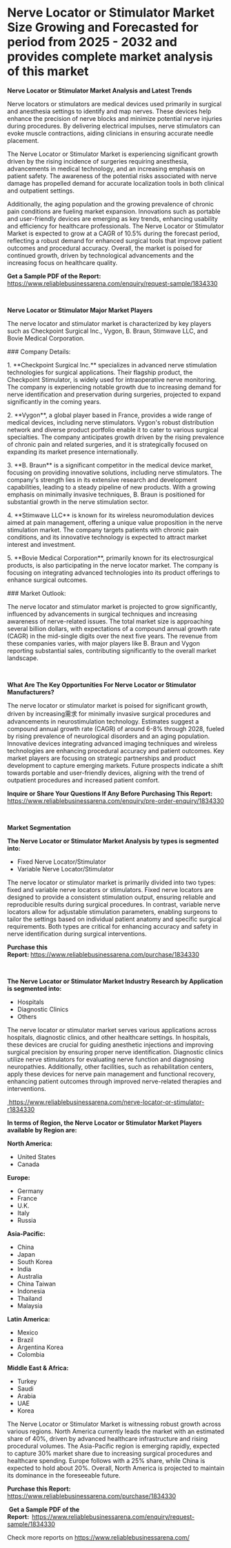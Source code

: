 <p><h1>Nerve Locator or Stimulator Market Size Growing and Forecasted for period from 2025 - 2032 and provides complete market analysis of this market</h1></p><p><strong>Nerve Locator or Stimulator Market Analysis and Latest Trends</strong></p>
<p><p>Nerve locators or stimulators are medical devices used primarily in surgical and anesthesia settings to identify and map nerves. These devices help enhance the precision of nerve blocks and minimize potential nerve injuries during procedures. By delivering electrical impulses, nerve stimulators can evoke muscle contractions, aiding clinicians in ensuring accurate needle placement.</p><p>The Nerve Locator or Stimulator Market is experiencing significant growth driven by the rising incidence of surgeries requiring anesthesia, advancements in medical technology, and an increasing emphasis on patient safety. The awareness of the potential risks associated with nerve damage has propelled demand for accurate localization tools in both clinical and outpatient settings.</p><p>Additionally, the aging population and the growing prevalence of chronic pain conditions are fueling market expansion. Innovations such as portable and user-friendly devices are emerging as key trends, enhancing usability and efficiency for healthcare professionals. The Nerve Locator or Stimulator Market is expected to grow at a CAGR of 10.5% during the forecast period, reflecting a robust demand for enhanced surgical tools that improve patient outcomes and procedural accuracy. Overall, the market is poised for continued growth, driven by technological advancements and the increasing focus on healthcare quality.</p></p>
<p><strong>Get a Sample PDF of the Report:&nbsp;</strong> <a href="https://www.reliablebusinessarena.com/enquiry/request-sample/1834330?utm_campaign=2004&utm_medium=2&utm_source=Github&utm_content=ia&utm_term=05032025&utm_id=nerve-locator-or-stimulator">https://www.reliablebusinessarena.com/enquiry/request-sample/1834330</a></p>
<p>&nbsp;</p>
<p><strong>Nerve Locator or Stimulator Major Market Players</strong></p>
<p><p>The nerve locator and stimulator market is characterized by key players such as Checkpoint Surgical Inc., Vygon, B. Braun, Stimwave LLC, and Bovie Medical Corporation. </p><p>### Company Details:</p><p>1. **Checkpoint Surgical Inc.** specializes in advanced nerve stimulation technologies for surgical applications. Their flagship product, the Checkpoint Stimulator, is widely used for intraoperative nerve monitoring. The company is experiencing notable growth due to increasing demand for nerve identification and preservation during surgeries, projected to expand significantly in the coming years.</p><p>2. **Vygon**, a global player based in France, provides a wide range of medical devices, including nerve stimulators. Vygon's robust distribution network and diverse product portfolio enable it to cater to various surgical specialties. The company anticipates growth driven by the rising prevalence of chronic pain and related surgeries, and it is strategically focused on expanding its market presence internationally.</p><p>3. **B. Braun** is a significant competitor in the medical device market, focusing on providing innovative solutions, including nerve stimulators. The company's strength lies in its extensive research and development capabilities, leading to a steady pipeline of new products. With a growing emphasis on minimally invasive techniques, B. Braun is positioned for substantial growth in the nerve stimulation sector.</p><p>4. **Stimwave LLC** is known for its wireless neuromodulation devices aimed at pain management, offering a unique value proposition in the nerve stimulation market. The company targets patients with chronic pain conditions, and its innovative technology is expected to attract market interest and investment.</p><p>5. **Bovie Medical Corporation**, primarily known for its electrosurgical products, is also participating in the nerve locator market. The company is focusing on integrating advanced technologies into its product offerings to enhance surgical outcomes.</p><p>### Market Outlook:</p><p>The nerve locator and stimulator market is projected to grow significantly, influenced by advancements in surgical techniques and increasing awareness of nerve-related issues. The total market size is approaching several billion dollars, with expectations of a compound annual growth rate (CAGR) in the mid-single digits over the next five years. The revenue from these companies varies, with major players like B. Braun and Vygon reporting substantial sales, contributing significantly to the overall market landscape.</p></p>
<p>&nbsp;</p>
<p><strong>What Are The Key Opportunities For Nerve Locator or Stimulator Manufacturers?</strong></p>
<p><p>The nerve locator or stimulator market is poised for significant growth, driven by increasing需求 for minimally invasive surgical procedures and advancements in neurostimulation technology. Estimates suggest a compound annual growth rate (CAGR) of around 6-8% through 2028, fueled by rising prevalence of neurological disorders and an aging population. Innovative devices integrating advanced imaging techniques and wireless technologies are enhancing procedural accuracy and patient outcomes. Key market players are focusing on strategic partnerships and product development to capture emerging markets. Future prospects indicate a shift towards portable and user-friendly devices, aligning with the trend of outpatient procedures and increased patient comfort.</p></p>
<p><strong>Inquire or Share Your Questions If Any Before Purchasing This Report:</strong> <a href="https://www.reliablebusinessarena.com/enquiry/pre-order-enquiry/1834330?utm_campaign=2004&utm_medium=2&utm_source=Github&utm_content=ia&utm_term=05032025&utm_id=nerve-locator-or-stimulator">https://www.reliablebusinessarena.com/enquiry/pre-order-enquiry/1834330</a></p>
<p>&nbsp;</p>
<p><strong>Market Segmentation</strong></p>
<p><strong>The Nerve Locator or Stimulator Market Analysis by types is segmented into:</strong></p>
<p><ul><li>Fixed Nerve Locator/Stimulator</li><li>Variable Nerve Locator/Stimulator</li></ul></p>
<p><p>The nerve locator or stimulator market is primarily divided into two types: fixed and variable nerve locators or stimulators. Fixed nerve locators are designed to provide a consistent stimulation output, ensuring reliable and reproducible results during surgical procedures. In contrast, variable nerve locators allow for adjustable stimulation parameters, enabling surgeons to tailor the settings based on individual patient anatomy and specific surgical requirements. Both types are critical for enhancing accuracy and safety in nerve identification during surgical interventions.</p></p>
<p><strong>Purchase this Report:&nbsp;</strong><a href="https://www.reliablebusinessarena.com/purchase/1834330?utm_campaign=2004&utm_medium=2&utm_source=Github&utm_content=ia&utm_term=05032025&utm_id=nerve-locator-or-stimulator">https://www.reliablebusinessarena.com/purchase/1834330</a></p>
<p>&nbsp;</p>
<p><strong>The Nerve Locator or Stimulator Market Industry Research by Application is segmented into:</strong></p>
<p><ul><li>Hospitals</li><li>Diagnostic Clinics</li><li>Others</li></ul></p>
<p><p>The nerve locator or stimulator market serves various applications across hospitals, diagnostic clinics, and other healthcare settings. In hospitals, these devices are crucial for guiding anesthetic injections and improving surgical precision by ensuring proper nerve identification. Diagnostic clinics utilize nerve stimulators for evaluating nerve function and diagnosing neuropathies. Additionally, other facilities, such as rehabilitation centers, apply these devices for nerve pain management and functional recovery, enhancing patient outcomes through improved nerve-related therapies and interventions.</p></p>
<p><a href="https://www.reliablebusinessarena.com/nerve-locator-or-stimulator-r1834330?utm_campaign=2004&utm_medium=2&utm_source=Github&utm_content=ia&utm_term=05032025&utm_id=nerve-locator-or-stimulator">&nbsp;https://www.reliablebusinessarena.com/nerve-locator-or-stimulator-r1834330</a></p>
<p><strong>In terms of Region, the Nerve Locator or Stimulator Market Players available by Region are:</strong></p>
<p>
    <p> <strong> North America: </strong>
        <ul>
            <li>United States</li>
            <li>Canada</li>
        </ul>
        </p> 
    <p> <strong> Europe: </strong>
        <ul>
            <li>Germany</li>
            <li>France</li>
            <li>U.K.</li>
            <li>Italy</li>
            <li>Russia</li>
        </ul>
        </p> 
    <p> <strong> Asia-Pacific: </strong>
        <ul>
            <li>China</li>
            <li>Japan</li>
            <li>South Korea</li>
            <li>India</li>
            <li>Australia</li>
            <li>China Taiwan</li>
            <li>Indonesia</li>
            <li>Thailand</li>
            <li>Malaysia</li>
        </ul>
        </p> 
    <p> <strong> Latin America: </strong>
        <ul>
            <li>Mexico</li>
            <li>Brazil</li>
            <li>Argentina Korea</li>
            <li>Colombia</li>
        </ul>
        </p> 
    <p> <strong> Middle East & Africa: </strong>
        <ul>
            <li>Turkey</li>
            <li>Saudi</li>
            <li>Arabia</li>
            <li>UAE</li>
            <li>Korea</li>
        </ul>
    </p>
    </p>
<p><p>The Nerve Locator or Stimulator Market is witnessing robust growth across various regions. North America currently leads the market with an estimated share of 40%, driven by advanced healthcare infrastructure and rising procedural volumes. The Asia-Pacific region is emerging rapidly, expected to capture 30% market share due to increasing surgical procedures and healthcare spending. Europe follows with a 25% share, while China is expected to hold about 20%. Overall, North America is projected to maintain its dominance in the foreseeable future.</p></p>
<p><strong>Purchase this Report: </strong><a href="https://www.reliablebusinessarena.com/purchase/1834330?utm_campaign=2004&utm_medium=2&utm_source=Github&utm_content=ia&utm_term=05032025&utm_id=nerve-locator-or-stimulator">https://www.reliablebusinessarena.com/purchase/1834330</a></p>
<p>&nbsp;<strong>Get a Sample PDF of the Report:&nbsp;&nbsp;</strong><a href="https://www.reliablebusinessarena.com/enquiry/request-sample/1834330?utm_campaign=2004&utm_medium=2&utm_source=Github&utm_content=ia&utm_term=05032025&utm_id=nerve-locator-or-stimulator">https://www.reliablebusinessarena.com/enquiry/request-sample/1834330</a></p>
<p><strong></strong></p>
<p>Check more reports on <a href="https://www.reliablebusinessarena.com/?utm_campaign=2004&utm_medium=2&utm_source=Github&utm_content=ia&utm_term=05032025&utm_id=nerve-locator-or-stimulator">https://www.reliablebusinessarena.com/</a></p>